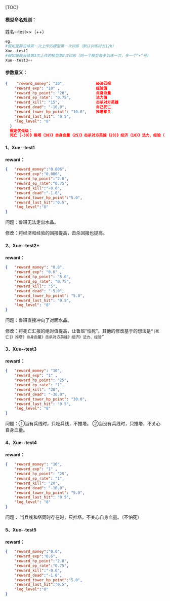 

[TOC]

#### 模型命名规则： 

姓名--test××（++）

```python
eg.
#假如是薛云峰第一次上传的模型第一次训练（默认训练时长12h）
Xue--test1
#假如是薛云峰第3次上传的模型第3次训练（同一个模型每多训练一次，多一个“+”号）
Xue--test3++
```

#### 参数意义：

```json
{    "reward_money": "30",              经济回报
    "reward_exp": "10" ,                经验值 
    "reward_hp_point": "20",            自身血量
    "reward_ep_rate": "0.75",           法力值
    "reward_kill": "15",                击杀对方英雄
    "reward_dead": "-10.0",             自己死亡
    "reward_tower_hp_point": "10.0",    推塔相关
    "reward_last_hit": "0.5",
    "log_level": "8"
  }
  假定优先级：
  死亡（-30）》推塔（30）》自身血量（25）》击杀对方英雄（20）》经济（10）》法力、经验（1）
```



#### 1、Xue--test1

**reward：**

```json
{	"reward_money":"0.006",
    "reward_exp":"0.006",
    "reward_hp_point":"2.0",
    "reward_ep_rate":"0.75",
    "reward_kill":"-0.6",
    "reward_dead":"-1.0",
    "reward_tower_hp_point":"5.0",
    "reward_last_hit":"0.5",
    "log_level":"8"
}
```

问题：鲁班无法走出水晶。

修改：将经济和经验的回报提高，击杀回报也提高。



#### 2、Xue--test2+

**reward：**

```json
{   "reward_money": "0.8",
    "reward_exp": "0.6" ,
    "reward_hp_point": "5.0",
    "reward_ep_rate": "0.75",
    "reward_kill": "5",
    "reward_dead": "-5.0",
    "reward_tower_hp_point": "5.0",
    "reward_last_hit": "0.5",
    "log_level": "8"
}
```

问题：鲁班直接冲向了对面水晶。

修改：将死亡汇报的绝对值提高，让鲁班“怕死”。其他的修改基于的想法是`“|死亡|》推塔》自身血量》击杀对方英雄》经济》法力、经验”`



#### 3、Xue--test3

**reward：**

```json
{   "reward_money": "10",
    "reward_exp": "1" ,
    "reward_hp_point": "25",
    "reward_ep_rate": "1",
    "reward_kill": "20",
    "reward_dead": "-30.0",
    "reward_tower_hp_point": "30.0",
    "reward_last_hit": "0.5",
    "log_level": "8"
}
```

问题：①当有兵线时，只吃兵线，不推塔。  ②当没有兵线时，只推塔，不关心自身血量。


#### 4、Xue--test4

**reward：**

```json
{   "reward_money": "10",
    "reward_exp": "1" ,
    "reward_hp_point": "25",
    "reward_ep_rate": "1",
    "reward_kill": "20",
    "reward_dead": "-10.0",
    "reward_tower_hp_point": "5.0",
    "reward_last_hit": "0.5",
    "log_level": "8"
}
```
问题： 当兵线和塔同时存在时，只推塔，不关心自身血量。（不怕死）


#### 5、Xue--test5

**reward：**

```json
{	"reward_money":"0.6",
    "reward_exp":"0.6",
    "reward_hp_point":"2.0",
    "reward_ep_rate":"0.75",
    "reward_kill":"-0.6",
    "reward_dead":"-1.0",
    "reward_tower_hp_point":"5.0",
    "reward_last_hit":"0.5",
    "log_level":"8"
}
```
